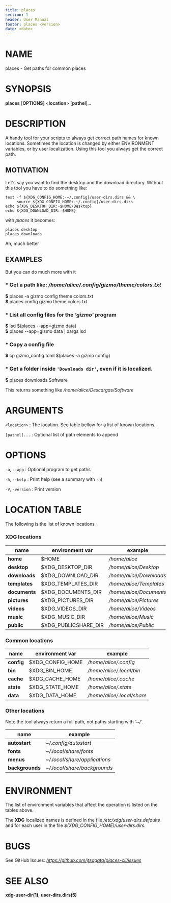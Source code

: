 ```yaml
---
title: places
section: 1
header: User Manual
footer: places <version>
date: <date>
---
```


# NAME

places - Get paths for common places

# SYNOPSIS

**places** \[**OPTIONS**] <**location**> \[**pathel**]...

# DESCRIPTION
A handy tool for your scripts to always get correct path names for known locations.
Sometimes the location is changed by either ENVIRONMENT variables, or by user localization.
Using this tool you always get the correct path.

## MOTIVATION
Let's say you want to find the desktop and the download directory.
Without this tool you have to do something like:

```shell
test -f ${XDG_CONFIG_HOME:-~/.config}/user-dirs.dirs && \
     source ${XDG_CONFIG_HOME:-~/.config}/user-dirs.dirs
echo ${XDG_DESKTOP_DIR:-$HOME/Desktop}
echo ${XDG_DOWNLOAD_DIR:-$HOME}
```

with _places_ it becomes:

```shell
places desktop
places downloads
```

Ah, much better

## EXAMPLES

But you can do much more with it

### * Get a path like: _/home/alice/.config/gizmo/theme/colors.txt_
   **\$** places -a gizmo config theme colors.txt \
   **\$** places config gizmo theme colors.txt

### * List all config files for the _'gizmo'_ program

   **\$** lsd $(places --app=gizmo data) \
   **\$** places --app=gizmo data | xargs lsd

### * Copy a config file
   **\$** cp gizmo_config.toml $(places -a gizmo config)


### * Get a folder inside `'Downloads dir'`, even if it is localized.
   **\$** places downloads Software

   This returns something like _/home/alice/Descargas/Software_


# ARGUMENTS
 `<location>`
: The  location. See table bellow for a list of known locations.


`[pathel]...`
: Optional list of path elements to append

# OPTIONS

`-a`, `--app`
: Optional program to get paths

`-h`, `--help`
: Print help (see a summary with `-h`)

`-V`, `-version`
: Print version

# LOCATION TABLE
The following is the list of known locations

### **XDG** locations

| name          | environment var      | example                 |
|---------------|----------------------|-------------------------|
| **home**      | $HOME                | _/home/alice_           |
| **desktop**   | $XDG_DESKTOP_DIR     | _/home/alice/Desktop_   |
| **downloads** | $XDG_DOWNLOAD_DIR    | _/home/alice/Downloads_ |
| **templates** | $XDG_TEMPLATES_DIR   | _/home/alice/Templates_ |
| **documents** | $XDG_DOCUMENTS_DIR   | _/home/alice/Documents_ |
| **pictures**  | $XDG_PICTURES_DIR    | _/home/alice/Pictures_  |
| **videos**    | $XDG_VIDEOS_DIR      | _/home/alice/Videos_    |
| **music**     | $XDG_MUSIC_DIR       | _/home/alice/Music_     |
| **public**    | $XDG_PUBLICSHARE_DIR | _/home/alice/Public_    |

### Common locations


| name       | environment var  | example                    |
|------------|------------------|----------------------------|
| **config** | $XDG_CONFIG_HOME | _/home/alice/.config_      |
| **bin**    | $XDG_BIN_HOME    | _/home/alice/.local/bin_   |
| **cache**  | $XDG_CACHE_HOME  | _/home/alice/.cache_       |
| **state**  | $XDG_STATE_HOME  | _/home/alice/.state_       |
| **data**   | $XDG_DATA_HOME   | _/home/alice/.local/share_ |

### Other locations
Note the tool always return a full path, not paths starting with _'~/'_.

| name            | example                       |
|-----------------|-------------------------------|
| **autostart**   | _~/.config/autostart_         |
| **fonts**       | _~/.local/share/fonts_        |
| **menus**       | _~/.local/share/applications_ |
| **backgrounds** | _~/.local/share/backgrounds_  |


# ENVIRONMENT
The list of environment variables that affect the operation is listed on the tables above.

The **XDG** localized names is defined in the file _/etc/xdg/user-dirs.defaults_ and for each user
in the file _$(XDG_CONFIG_HOME)/user-dirs.dirs_.


# BUGS

See GitHub Issues: _https://github.com/jtsagata/places-cli/issues_

# SEE ALSO
**xdg-user-dir(1)**, **user-dirs.dirs(5)**
